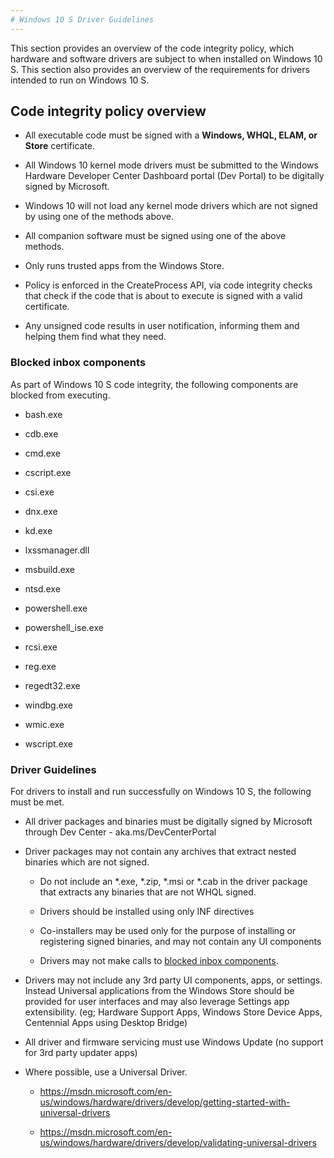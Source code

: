 ```yaml
---
# Windows 10 S Driver Guidelines
---
```


This section provides an overview of the code integrity policy, which hardware
and software drivers are subject to when installed on Windows 10 S. This section
also provides an overview of the requirements for drivers intended to run on
Windows 10 S.

Code integrity policy overview
------------------------------

-   All executable code must be signed with a **Windows, WHQL, ELAM, or Store**
    certificate.

-   All Windows 10 kernel mode drivers must be submitted to the Windows Hardware
    Developer Center Dashboard portal (Dev Portal) to be digitally signed by
    Microsoft.

-   Windows 10 will not load any kernel mode drivers which are not signed by
    using one of the methods above.

-   All companion software must be signed using one of the above methods.

-   Only runs trusted apps from the Windows Store.

-   Policy is enforced in the CreateProcess API, via code integrity checks that
    check if the code that is about to execute is signed with a valid
    certificate.

-   Any unsigned code results in user notification, informing them and helping
    them find what they need.

### Blocked inbox components 

As part of Windows 10 S code integrity, the following components are blocked
from executing.

-   bash.exe

-   cdb.exe

-   cmd.exe

-   cscript.exe

-   csi.exe

-   dnx.exe

-   kd.exe

-   lxssmanager.dll

-   msbuild.exe

-   ntsd.exe

-   powershell.exe

-   powershell\_ise.exe

-   rcsi.exe

-   reg.exe

-   regedt32.exe

-   windbg.exe

-   wmic.exe

-   wscript.exe

### Driver Guidelines

For drivers to install and run successfully on Windows 10 S, the following must
be met.

-   All driver packages and binaries must be digitally signed by Microsoft
    through Dev Center - aka.ms/DevCenterPortal

-   Driver packages may not contain any archives that extract nested binaries
    which are not signed.

    -   Do not include an \*.exe, \*.zip, \*.msi or \*.cab in the driver package
        that extracts any binaries that are not WHQL signed.

    -   Drivers should be installed using only INF directives

    -   Co-installers may be used only for the purpose of installing or
        registering signed binaries, and may not contain any UI components

    -   Drivers may not make calls to [blocked inbox
        components](#blocked-inbox-components).

-   Drivers may not include any 3rd party UI components, apps, or settings.
    Instead Universal applications from the Windows Store should be provided for
    user interfaces and may also leverage Settings app extensibility. (eg;
    Hardware Support Apps, Windows Store Device Apps, Centennial Apps using
    Desktop Bridge)

-   All driver and firmware servicing must use Windows Update (no support for
    3rd party updater apps)

-   Where possible, use a Universal Driver.

    -   <https://msdn.microsoft.com/en-us/windows/hardware/drivers/develop/getting-started-with-universal-drivers>

    -   <https://msdn.microsoft.com/en-us/windows/hardware/drivers/develop/validating-universal-drivers>
